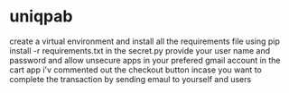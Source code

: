 # uniqpab
create a virtual environment and install all the requirements file
using pip install -r requirements.txt
in the secret.py
provide your user name and password and allow unsecure apps in your prefered gmail account
in the cart app
i'v commented out the checkout button incase you want to complete the 
transaction by sending emaul to yourself and users

